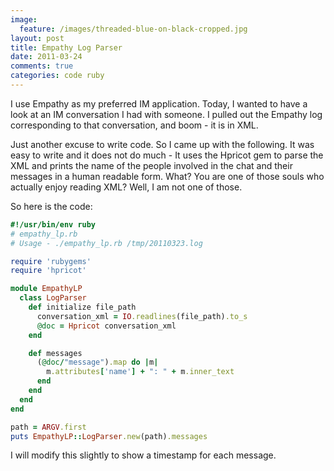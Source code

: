 ```yaml
---
image:
  feature: /images/threaded-blue-on-black-cropped.jpg
layout: post
title: Empathy Log Parser
date: 2011-03-24
comments: true
categories: code ruby
---
```

I use Empathy as my preferred IM application. Today, I wanted to have a look at an IM conversation I had with someone. I pulled out the Empathy log corresponding to that conversation, and boom - it is in XML.

Just another excuse to write code. So I came up with the following. It was easy to write and it does not do much - It uses the Hpricot gem to parse the XML and prints the name of the people involved in the chat and their messages in a human readable form. What? You are one of those souls who actually enjoy reading XML? Well, I am not one of those.

So here is the code:

```ruby
#!/usr/bin/env ruby
# empathy_lp.rb
# Usage - ./empathy_lp.rb /tmp/20110323.log

require 'rubygems'
require 'hpricot'

module EmpathyLP
  class LogParser
    def initialize file_path
      conversation_xml = IO.readlines(file_path).to_s
      @doc = Hpricot conversation_xml
    end

    def messages
      (@doc/"message").map do |m|
        m.attributes['name'] + ": " + m.inner_text
      end
    end
  end
end

path = ARGV.first
puts EmpathyLP::LogParser.new(path).messages
```

I will modify this slightly to show a timestamp for each message.
